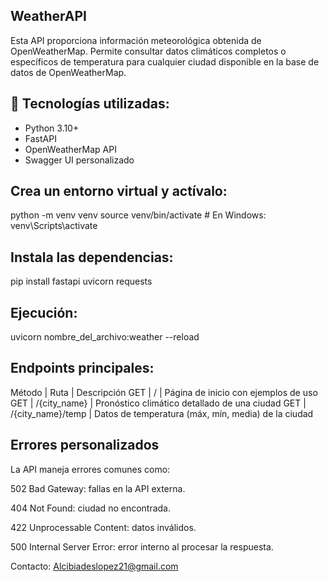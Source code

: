 ## WeatherAPI

Esta API proporciona información meteorológica obtenida de OpenWeatherMap. Permite consultar datos climáticos completos o específicos de temperatura para cualquier ciudad disponible en la base de datos de OpenWeatherMap.

## 🚀 Tecnologías utilizadas:

- Python 3.10+
- FastAPI
- OpenWeatherMap API
- Swagger UI personalizado

## Crea un entorno virtual y actívalo:

python -m venv venv
source venv/bin/activate  # En Windows: venv\Scripts\activate

## Instala las dependencias:

pip install fastapi uvicorn requests

## Ejecución:

uvicorn nombre_del_archivo:weather --reload

## Endpoints principales:

Método | Ruta | Descripción
GET | / | Página de inicio con ejemplos de uso
GET | /{city_name} | Pronóstico climático detallado de una ciudad
GET | /{city_name}/temp | Datos de temperatura (máx, mín, media) de la ciudad


## Errores personalizados

La API maneja errores comunes como:

502 Bad Gateway: fallas en la API externa.

404 Not Found: ciudad no encontrada.

422 Unprocessable Content: datos inválidos.

500 Internal Server Error: error interno al procesar la respuesta.


Contacto: Alcibiadeslopez21@gmail.com

